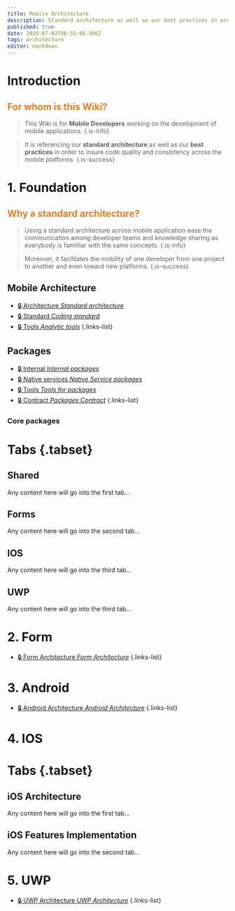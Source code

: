 ```yaml
---
title: Mobile Architecture
description: Standard architecture as well as our best practices in order to insure code quality and consistency across the mobile platforms
published: true
date: 2020-07-03T06:55:09.996Z
tags: architecture
editor: markdown
---
```


# Introduction
## <span style='color:#e67e22;'>For whom is this Wiki?</span>
> This Wiki is for **Mobile Developers** working on the development of mobile applications.
{.is-info}


> It is referencing our **standard architecture** as well as our **best practices** in order to insure code quality and consistency across the mobile platforms.
{.is-success}
> 



# 1. Foundation

## <span style='color:#e67e22;'> Why a standard architecture? </span>
> Using a standard architecture across mobile application ease the communication among developer teams and knowledge sharing as everybody is familliar with the same concepts. 
{.is-info}


> Moreover, it facilitates the mobility of one developer from one project to another and even toward new platforms.
{.is-success}

## Mobile Architecture
- [:lock: Architecture *Standard architecture*](/mobile_erp/development/foundation/architecture)
- [:lock: Standard *Coding standard*](/mobile_erp/development/foundation/packages)
- [:lock: Tools *Analytic tools*](/mobile_erp/development/foundation/tools)
{.links-list}

## Packages

- [:lock: Internal *Internal packages*](/mobile_erp/development/foundation/architecture)
- [:lock: Native services *Native Service packages*](/mobile_erp/development/foundation/architecture)
- [:lock: Tools *Tools for packages*](/mobile_erp/development/foundation/architecture)
- [:lock: Contract *Packages Contract*](/mobile_erp/development/foundation/architecture)
{.links-list}

### Core packages

# Tabs {.tabset}
## Shared

Any content here will go into the first tab...

## Forms

Any content here will go into the second tab...

## IOS

Any content here will go into the third tab...

## UWP

Any content here will go into the third tab...


# 2. Form
- [:lock: Form Architecture *Form Architecture*](/mobile_erp/development/architecture)
{.links-list}
# 3. Android
- [:lock: Android Architecture *Android Architecture*](/mobile_erp/development/architecture)
{.links-list}
# 4. IOS
# Tabs {.tabset}
## iOS Architecture

Any content here will go into the first tab...

## iOS Features Implementation

Any content here will go into the second tab...
# 5. UWP
- [:lock: UWP Architecture *UWP Architecture*](/mobile_erp/development/architecture)
{.links-list}







[^1]: A string of syntactic words.
[^2]: A useful example sentence.